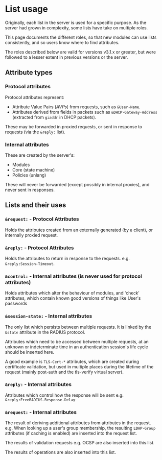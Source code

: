 # List usage

Originally, each list in the server is used for a specific purpose. As the server had grown in complexity, some lists have take on multiple roles.

This page documents the different roles, so that new modules can use lists consistently, and so users know where to find attributes.

The roles described below are valid for versions v3.1.x or greater, but were followed to a lesser extent in previous versions or the server.

## Attribute types
### Protocol attributes
Protocol attributes represent:
- Attribute Value Pairs (_AVPs_) from requests, such as ``&User-Name``.
- Attributes derived from fields in packets such as ``&DHCP-Gateway-Address`` (extracted from ``giaddr`` in DHCP packets).

These may be forwarded in proxied requests, or sent in response to requests (via the ``&reply:`` list).

### Internal attributes
These are created by the server's:
- Modules
- Core (state machine)
- Policies (unlang)

These will never be forwarded (except possibly in internal proxies), and never sent in responses.

## Lists and their uses
### ``&request:`` - Protocol Attributes
Holds the attributes created from an externally generated (by a client), or internally proxied request. 

### ``&reply:`` - Protocol Attributes
Holds the attributes to return in response to the requests. e.g. ``&reply:Session-Timeout``.

### ``&control:`` - Internal attributes (is never used for protocol attributes)
Holds attributes which alter the behaviour of modules, and 'check' attributes, which contain 
known good versions of things like User's passwords

### ``&session-state:`` - Internal attributes
The only list which persists between multiple requests.  It is linked by the ``&state`` attribute in the RADIUS protocol.

Attributes which need to be accessed between multiple requests, at an unknown or indeterminate time in an authentication session's life cycle should be inserted here.

A good example is ``TLS-Cert-*`` attributes, which are created during certificate validation, but used in multiple places during the lifetime of the request (mainly post-auth and the tls-verify virtual server).

### ``&reply:`` - Internal attributes
Attributes which control how the response will be sent e.g. ``&reply:FreeRADIUS-Response-Delay``

### ``&request:`` - Internal attributes
The result of deriving additional attributes from attributes in the request. e.g. When looking up a user's group membership, the resulting ``LDAP-Group`` attributes (if caching is enabled) are inserted into the request list.

The results of validation requests e.g. OCSP are also inserted into this list.

The results of operations are also inserted into this list.